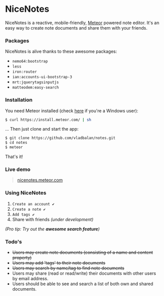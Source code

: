 # NiceNotes

NiceNotes is a reactive, mobile-friendly, [Meteor](https://github.com/meteor/meteor) powered note editor. It's an easy way to create note documents and share them with your friends.

### Packages

NiceNotes is alive thanks to these awesome packages:

* `nemo64:bootstrap`
* `less`
* `iron:router`
* `ian:accounts-ui-bootstrap-3`
* `mrt:jquerytagsinputjs`
* `matteodem:easy-search`

### Installation

You need Meteor installed (check [here](https://github.com/meteor/meteor/wiki/Preview-of-Meteor-on-Windows) if you're a Windows user):

```sh
$ curl https://install.meteor.com/ | sh
```
... Then just clone and start the app:
```sh
$ git clone https://github.com/vladbalan/notes.git
$ cd notes
$ meteor
```
That's it!

### Live demo

> [nicenotes.meteor.com](http://nicenotes.meteor.com)

### Using NiceNotes

1. `Create an account ✔`
2. `Create a note ✔`
3. `Add tags ✔`
4. Share with friends *(under development)*

*(Pro tip: Try out the __awesome search feature__)*

### Todo's

- ~~Users may create note documents (consisting of a name and content property)~~
- ~~Users may add 'tags' to their note documents~~
- ~~Users may search by name/tag to find note documents~~
- Users may share (read or read/write) their documents with other users by email address.
- Users should be able to see and search a list of both own and shared documents.

